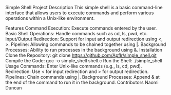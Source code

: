 Simple Shell Project
Description
This simple shell is a basic command-line interface that allows users to execute commands and perform various operations within a Unix-like environment.

Features
Command Execution: Execute commands entered by the user.
Basic Shell Operations: Handle commands such as cd, ls, pwd, etc.
Input/Output Redirection: Support for input and output redirection using <, >.
Pipeline: Allowing commands to be chained together using |.
Background Processes: Ability to run processes in the background using &.
Installation
Clone the Repository: git clone <https://github.com/Apflr/simple_shell.git>
Compile the Code: gcc -o simple_shell shell.c
Run the Shell: ./simple_shell
Usage
Commands: Enter Unix-like commands (e.g., ls, cd, pwd).
Redirection: Use < for input redirection and > for output redirection.
Pipelines: Chain commands using |.
Background Processes: Append & at the end of the command to run it in the background.
Contributors
Naomi
Duncan
